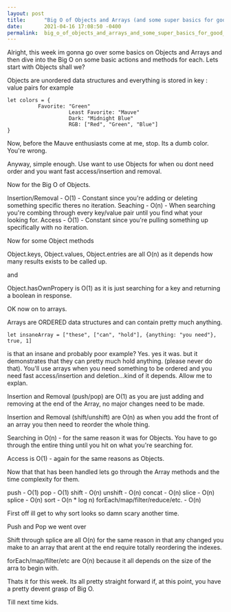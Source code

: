 ```yaml
---
layout: post
title:      "Big O of Objects and Arrays (and some super basics for good measure)"
date:       2021-04-16 17:08:50 -0400
permalink:  big_o_of_objects_and_arrays_and_some_super_basics_for_good_measure
---
```



Alright, this week im gonna go over some basics on Objects and Arrays and then dive into the Big O on some basic actions and methods for each. Lets start with Objects shall we?

Objects are unordered data structures and everything is stored in key : value pairs for example

```
let colors = {
          Favorite: "Green"
					Least Favorite: "Mauve"
					Dark: "Midnight Blue"
					RGB: ["Red", "Green", "Blue"]
}
```

Now, before the Mauve enthusiasts come at me, stop. Its a dumb color. You're wrong.

Anyway, simple enough. Use want to use Objects for when ou dont need order and you want fast access/insertion and removal.

Now for the Big O of Objects.

Insertion/Removal - O(1) - Constant since you're adding or deleting something specific theres no iteration.
Seaching - O(n) - When searching you're combing through every key/value pair until you find what your looking for.
Access - O(1) - Constant since you're pulling something up specifically with no iteration.

Now for some Object methods

Object.keys, Object.values, Object.entries are all O(n) as it depends how many results exists to be called up.

and

Object.hasOwnPropery is O(1) as it is just searching for a key and returning a boolean in response. 

OK now on to arrays.

Arrays are ORDERED data structures and can contain pretty much anything.

`let insaneArray = ["these", ["can", "hold"], {anything: "you need"}, true, 1]`

is that an insane and probably poor example? Yes. yes it was. but it demonstrates that they can pretty much hold anything. (please never do that). You'll use arrays when you need something to be ordered and you need fast access/insertion and deletion...kind of it depends. Allow me to explan.

Insertion and Removal (push/pop) are O(1) as you are just adding and removing at the end of the Array, no major changes need to be made.

Insertion and Removal (shift/unshift) are O(n) as when you add the front of an array you then need to reorder the whole thing. 

Searching in O(n) - for the same reason it was for Objects. You have to go through the entire thing until you hit on what you're searching for.

Access is O(1) - again for the same reasons as Objects.

Now that that has been handled lets go through the Array methods and the time complexity for them. 

push - O(1)
pop - O(1)
shift - O(n)
unshift - O(n)
concat - O(n)
slice - O(n)
splice - O(n)
sort - O(n * log n)
forEach/map/filter/reduce/etc. - O(n)

First off ill get to why sort looks so damn scary another time. 

Push and Pop we went over

Shift through splice are all O(n) for the same reason in that any changed you make to an array that arent at the end require totally reordering the indexes.

forEach/map/filter/etc are O(n) because it all depends on the size of the arra to begin with.

Thats it for this week. Its all pretty straight forward if, at this point, you have a pretty devent grasp of Big O. 

Till next time kids.


